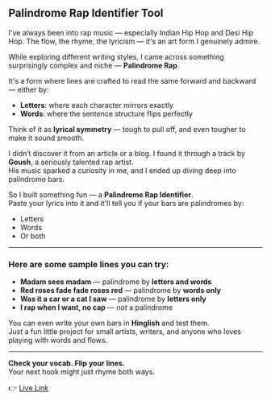 ## Palindrome Rap Identifier Tool

I've always been into rap music — especially Indian Hip Hop and Desi Hip Hop. The flow, the rhyme, the lyricism — it's an art form I genuinely admire.

While exploring different writing styles, I came across something surprisingly complex and niche — **Palindrome Rap**.

It's a form where lines are crafted to read the same forward and backward — either by:

- **Letters**: where each character mirrors exactly  
- **Words**: where the sentence structure flips perfectly

Think of it as **lyrical symmetry** — tough to pull off, and even tougher to make it sound smooth.

I didn’t discover it from an article or a blog. I found it through a track by **Goush**, a seriously talented rap artist.  
His music sparked a curiosity in me, and I ended up diving deep into palindrome bars.

So I built something fun — a **Palindrome Rap Identifier**.  
Paste your lyrics into it and it'll tell you if your bars are palindromes by:

- Letters  
- Words  
- Or both

---

### Here are some sample lines you can try:

- **Madam sees madam** — palindrome by **letters and words**  
- **Red roses fade fade roses red** — palindrome by **words only**  
- **Was it a car or a cat I saw** — palindrome by **letters only**  
- **I rap when I want, no cap** — *not* a palindrome  

You can even write your own bars in **Hinglish** and test them.  
Just a fun little project for small artists, writers, and anyone who loves playing with words and flows.

---

**Check your vocab. Flip your lines.**  
Your next hook might just rhyme both ways.

👉 [Live Link](https://palindrome-identifier.vercel.app/)
